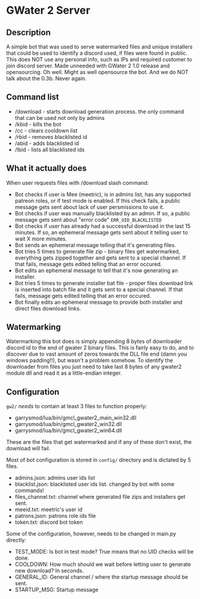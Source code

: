 # GWater 2 Server
## Description
A simple bot that was used to serve watermarked files and unique installers that could be used to identify a discord used, if files were found in public.
This does NOT use any personal info, such as IPs and required customer to join discord server.
Made unneeded with GWater 2 1.0 release and opensourcing. Oh well. Might as well opensource the bot.
And we do NOT talk about the 0.3b. Never again.

## Command list
- /download - starts download generation process. the only command that can be used not only by admins
- /kbid - kills the bot
- /cc - clears cooldown list
- /rbid - removes blacklisted id
- /abid - adds blacklisted id
- /lbid - lists all blacklisted ids

## What it actually does
When user requests files with /download slash command:
- Bot checks if user is Mee (meetric), is in admins list, has any supported patreon roles, or if test mode is enabled. If this check fails, a public message gets sent about lack of user persmissions to use it.
- Bot checks if user was manually blacklisted by an admin. If so, a public message gets sent about "error code" `ERR_UID_BLACKLISTED`
- Bot checks if user has already had a successful download in the last 15 minutes. If so, an ephemeral message gets sent about it telling user to wait X more minutes.
- Bot sends an ephemeral message telling that it's generating files.
- Bot tries 5 times to generate file zip - binary files get watermarked, everything gets zipped together and gets sent to a special channel. If that fails, message gets edited telling that an error occured.
- Bot edits an ephemeral message to tell that it's now generating an installer.
- Bot tries 5 times to generate installer bat file - proper files download link is inserted into batch file and it gets sent to a special channel. If that fails, message gets edited telling that an error occured.
- Bot finally edits an ephemeral message to provide both installer and direct files download links.

## Watermarking
Watermarking this bot does is simply appending 8 bytes of downloader discord id to the end of gwater 2 binary files. This is fairly easy to do, and to discover due to vast amount of zeros towards the DLL file end (damn you windows padding!!), but wasn't a problem somehow. To identify the downloader from files you just need to take last 8 bytes of any gwater2 module dll and read it as a little-endian integer.

## Configuration
`gw2/` *needs* to contain at least 3 files to function properly:
- garrysmod/lua/bin/gmcl_gwater2_main_win32.dll
- garrysmod/lua/bin/gmcl_gwater2_win32.dll
- garrysmod/lua/bin/gmcl_gwater2_win64.dll
  
These are the files that get watermarked and if any of these don't exist, the download will fail.

Most of bot configuration is stored in `config/` directory and is dictated by 5 files.
- admins.json: admins user ids list
- blacklist.json: blacklisted user ids list. changed by bot with some commands!
- files_channel.txt: channel where generated file zips and installers get sent.
- meeid.txt: meetric's user id
- patrons.json: patrons role ids file
- token.txt: discord bot token
  
Some of the configuration, however, needs to be changed in main.py directly:
- TEST_MODE: Is bot in test mode? True means that no UID checks will be done.
- COOLDOWN: How much should we wait before letting user to generate new download? In seconds.
- GENERAL_ID: General channel / where the startup message should be sent.
- STARTUP_MSG: Startup message
